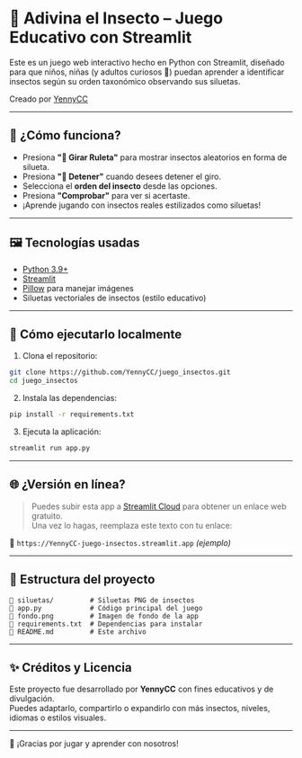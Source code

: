 # 🐞 Adivina el Insecto – Juego Educativo con Streamlit

Este es un juego web interactivo hecho en Python con Streamlit, diseñado para que niños, niñas (y adultos curiosos 🧠) puedan aprender a identificar insectos según su orden taxonómico observando sus siluetas.

Creado por [YennyCC](https://github.com/YennyCC)

---

## 🎯 ¿Cómo funciona?

- Presiona **"🎯 Girar Ruleta"** para mostrar insectos aleatorios en forma de silueta.
- Presiona **"🛑 Detener"** cuando desees detener el giro.
- Selecciona el **orden del insecto** desde las opciones.
- Presiona **"Comprobar"** para ver si acertaste.
- ¡Aprende jugando con insectos reales estilizados como siluetas!

---

## 🖼️ Tecnologías usadas

- [Python 3.9+](https://www.python.org/)
- [Streamlit](https://streamlit.io/)
- [Pillow](https://pillow.readthedocs.io/) para manejar imágenes
- Siluetas vectoriales de insectos (estilo educativo)

---

## 🚀 Cómo ejecutarlo localmente

1. Clona el repositorio:
```bash
git clone https://github.com/YennyCC/juego_insectos.git
cd juego_insectos
```

2. Instala las dependencias:
```bash
pip install -r requirements.txt
```

3. Ejecuta la aplicación:
```bash
streamlit run app.py
```

---

## 🌐 ¿Versión en línea?

> Puedes subir esta app a [Streamlit Cloud](https://streamlit.io/cloud) para obtener un enlace web gratuito.  
> Una vez lo hagas, reemplaza este texto con tu enlace:

📍 `https://YennyCC-juego-insectos.streamlit.app` *(ejemplo)*

---

## 📂 Estructura del proyecto

```
📁 siluetas/         # Siluetas PNG de insectos
📄 app.py            # Código principal del juego
📄 fondo.png         # Imagen de fondo de la app
📄 requirements.txt  # Dependencias para instalar
📄 README.md         # Este archivo
```

---

## ✨ Créditos y Licencia

Este proyecto fue desarrollado por **YennyCC** con fines educativos y de divulgación.  
Puedes adaptarlo, compartirlo o expandirlo con más insectos, niveles, idiomas o estilos visuales.

---

🧡 ¡Gracias por jugar y aprender con nosotros!
